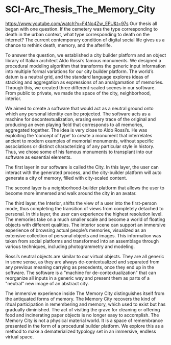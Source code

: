 # SCI-Arc_Thesis_The_Memory_City
https://www.youtube.com/watch?v=F4No4Zw_EFU&t=97s
Our thesis all began with one question. If the cemetery was the type corresponding to death in the urban context, what type corresponding to death on the internet?
The current contemporary condition of digital social life gives us a chance to rethink death, memory, and the afterlife. 

To answer the question, we established a city builder platform and an object library of Italian architect Aldo Rossi’s famous monuments. We designed a procedural modeling algorithm that transforms the generic input information into multiple formal variations for our city builder platform. The world’s datum is a neutral grid, and the standard   language explores ideas of stacking and aggregation as expressions of an amalgamation of memories. Through this, we created three different-scaled scenes in our software. From public to private, we made the space of the city, neighborhood, interior.

We aimed to create a software that would act as a neutral ground onto which any personal identity can be projected. The software acts as a machine for decontextualization, erasing every trace of the original and producing an even playing field that corresponds to all memories, aggregated together. The idea is very close to Aldo Rossi’s. He was exploiting the ‘concept of type’ to create a monument that interrelates ancient to modern examples of memorial monuments, without specific associations or distinct characterizing of any particular style in history. Thus, we chose some of his famous monuments to transplant into our software as essential elements. 

The first layer in our software is called the City. In this layer, the user can interact with the generated process, and the city-builder platform will auto generate a city of memory, filled with city-scaled content. 

The second layer is a neighborhood-builder platform that allows the user to become more immersed and walk around the city in an avatar. 

The third layer, the Interior, shifts the view of a user into the first-person mode, thus completing the transition of views from completely detached to personal. In this layer, the user can experience the highest resolution level. The memories take on a much smaller scale and become a world of floating objects with different qualities. The interior scene can support an immersive experience of browsing actual people’s memories, visualized as an extensive collection of personal objects and images. This information was taken from social platforms and transformed into an assemblage through various techniques, including photogrammetry and modeling. 

Rossi’s neutral objects are similar to our virtual objects. They are all generic in some 
sense, as they are always de-contextualized and separated from any previous meaning carrying as precedents, once they end up in the software. The software is a "machine for de-contextualization" that can reorganize all inputs in a generic way and present them as parts of a "neutral" new image of an abstract city. 

The immersive experience inside The Memory City distinguishes itself from the antiquated forms of memory. The Memory City recovers the kind of ritual participation in remembering and memory, which used to exist but has gradually diminished. The act of visiting the grave for cleaning or offering food and incinerating paper objects is no longer easy to accomplish. The Memory City is not a physical material world. It is a space of remembrance presented in the form of a procedural builder platform. We explore this as a method to make a dematerialized typology set in an immersive, endless virtual space.

